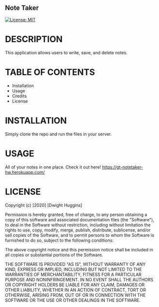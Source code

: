 ## Note Taker 

[![License: MIT](https://img.shields.io/badge/License-MIT-yellow.svg)](https://opensource.org/licenses/MIT)

# DESCRIPTION

This application allows users to write, save, and delete notes.

# TABLE OF CONTENTS
- Installation
- Usage
- Credits
- License

# INSTALLATION

Simply clone the repo and run the files in your server.

# USAGE

All of your notes in one place. 
Check it out here! <https://gt-notetaker-hw.herokuapp.com/>

# LICENSE

Copyright (c) [2020] [Dwight Huggins]

Permission is hereby granted, free of charge, to any person obtaining a copy
of this software and associated documentation files (the "Software"), to deal
in the Software without restriction, including without limitation the rights
to use, copy, modify, merge, publish, distribute, sublicense, and/or sell
copies of the Software, and to permit persons to whom the Software is
furnished to do so, subject to the following conditions:

The above copyright notice and this permission notice shall be included in all
copies or substantial portions of the Software.

THE SOFTWARE IS PROVIDED "AS IS", WITHOUT WARRANTY OF ANY KIND, EXPRESS OR
IMPLIED, INCLUDING BUT NOT LIMITED TO THE WARRANTIES OF MERCHANTABILITY,
FITNESS FOR A PARTICULAR PURPOSE AND NONINFRINGEMENT. IN NO EVENT SHALL THE
AUTHORS OR COPYRIGHT HOLDERS BE LIABLE FOR ANY CLAIM, DAMAGES OR OTHER
LIABILITY, WHETHER IN AN ACTION OF CONTRACT, TORT OR OTHERWISE, ARISING FROM,
OUT OF OR IN CONNECTION WITH THE SOFTWARE OR THE USE OR OTHER DEALINGS IN THE
SOFTWARE.